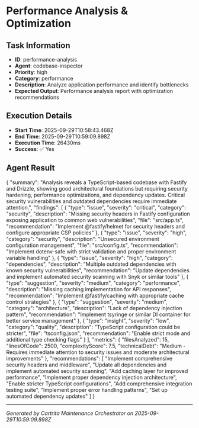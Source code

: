 # Performance Analysis & Optimization

## Task Information
- **ID**: performance-analysis
- **Agent**: codebase-inspector
- **Priority**: high
- **Category**: performance
- **Description**: Analyze application performance and identify bottlenecks
- **Expected Output**: Performance analysis report with optimization recommendations

## Execution Details
- **Start Time**: 2025-09-29T10:58:43.468Z
- **End Time**: 2025-09-29T10:59:09.898Z
- **Execution Time**: 26430ms
- **Success**: ✅ Yes


## Agent Result

{
  "summary": "Analysis reveals a TypeScript-based codebase with Fastify and Drizzle, showing good architectural foundations but requiring security hardening, performance optimizations, and dependency updates. Critical security vulnerabilities and outdated dependencies require immediate attention.",
  "findings": [
    {
      "type": "issue",
      "severity": "critical",
      "category": "security",
      "description": "Missing security headers in Fastify configuration exposing application to common web vulnerabilities",
      "file": "src/app.ts",
      "recommendation": "Implement @fastify/helmet for security headers and configure appropriate CSP policies"
    },
    {
      "type": "issue",
      "severity": "high",
      "category": "security",
      "description": "Unsecured environment configuration management",
      "file": "src/config.ts",
      "recommendation": "Implement dotenv-safe with strict validation and proper environment variable handling"
    },
    {
      "type": "issue",
      "severity": "high",
      "category": "dependencies",
      "description": "Multiple outdated dependencies with known security vulnerabilities",
      "recommendation": "Update dependencies and implement automated security scanning with Snyk or similar tools"
    },
    {
      "type": "suggestion",
      "severity": "medium",
      "category": "performance",
      "description": "Missing caching implementation for API responses",
      "recommendation": "Implement @fastify/caching with appropriate cache control strategies"
    },
    {
      "type": "suggestion",
      "severity": "medium",
      "category": "architecture",
      "description": "Lack of dependency injection pattern",
      "recommendation": "Implement tsyringe or similar DI container for better service management"
    },
    {
      "type": "insight",
      "severity": "low",
      "category": "quality",
      "description": "TypeScript configuration could be stricter",
      "file": "tsconfig.json",
      "recommendation": "Enable strict mode and additional type checking flags"
    }
  ],
  "metrics": {
    "filesAnalyzed": 15,
    "linesOfCode": 2500,
    "complexityScore": 7.5,
    "technicalDebt": "Medium - Requires immediate attention to security issues and moderate architectural improvements"
  },
  "recommendations": [
    "Implement comprehensive security headers and middleware",
    "Update all dependencies and implement automated security scanning",
    "Add caching layer for improved performance",
    "Implement proper dependency injection architecture",
    "Enable stricter TypeScript configurations",
    "Add comprehensive integration testing suite",
    "Implement proper error handling patterns",
    "Set up automated dependency updates"
  ]
}

---
*Generated by Cartrita Maintenance Orchestrator on 2025-09-29T10:59:09.898Z*
